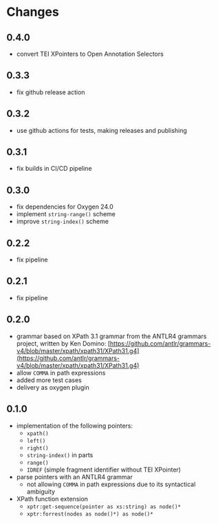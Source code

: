 # Changes

## 0.4.0

- convert TEI XPointers to Open Annotation Selectors

## 0.3.3

- fix github release action

## 0.3.2

- use github actions for tests, making releases and publishing

## 0.3.1

- fix builds in CI/CD pipeline

## 0.3.0

- fix dependencies for Oxygen 24.0
- implement `string-range()` scheme
- improve `string-index()` scheme

## 0.2.2

- fix pipeline

## 0.2.1

- fix pipeline

## 0.2.0

- grammar based on XPath 3.1 grammar from the ANTLR4 grammars project,
  written by Ken Domino:
  [https://github.com/antlr/grammars-v4/blob/master/xpath/xpath31/XPath31.g4](https://github.com/antlr/grammars-v4/blob/master/xpath/xpath31/XPath31.g4)
- allow `COMMA` in path expressions
- added more test cases
- delivery as oxygen plugin

## 0.1.0

- implementation of the following pointers:
  - `xpath()`
  - `left()`
  - `right()`
  - `string-index()` in parts
  - `range()`
  - `IDREF` (simple fragment identifier without TEI XPointer)
- parse pointers with an ANTLR4 grammar
  - not allowing `COMMA` in path expressions due to its syntactical
    ambiguity
- XPath function extension
  - `xptr:get-sequence(pointer as xs:string) as node()*`
  - `xptr:forrest(nodes as node()*) as node()*`
